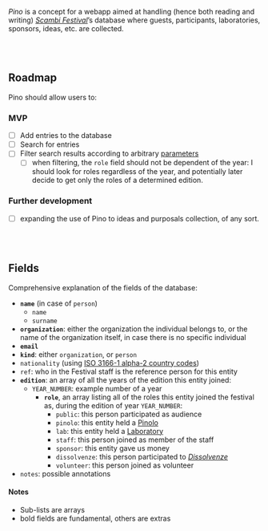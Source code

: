 <cite>Pino</cite> is a concept for a webapp aimed at handling (hence both reading and writing) <cite>[Scambi Festival][scambi]</cite>’s database where guests, participants, laboratories, sponsors, ideas, etc. are collected.

<br>
<br>

## Roadmap

Pino should allow users to:

### MVP

- [ ] Add entries to the database
- [ ] Search for entries
- [ ] Filter search results according to arbitrary [parameters](#fields)
	- [ ] when filtering, the `role` field should not be dependent of the year: I should look for roles regardless of the year, and potentially later decide to get only the roles of a determined edition. 

### Further development

- [ ] expanding the use of Pino to ideas and purposals collection, of any sort.

<br>
<br>

## Fields

Comprehensive explanation of the fields of the database:

- **`name`** (in case of `person`)
  - `name`
  - `surname`
- **`organization`**: either the organization the individual belongs to, or the name of the organization itself, in case there is no specific individual
- **`email`**
- **`kind`**: either `organization`, or `person`
- `nationality` (using [ISO 3166-1 alpha-2 country codes](https://en.wikipedia.org/wiki/ISO_3166-1_alpha-2 'ISO 3166-1 alpha-2 on Wikipedia'))
- `ref`: who in the Festival staff is the reference person for this entity
- **`edition`**: an array of all the years of the edition this entity joined:
	- `YEAR_NUMBER`: example number of a year
		- **`role`**, an array listing all of the roles this entity joined the festival as, during the edition of year `YEAR_NUMBER`:
			- `public`: this person participated as audience
			- `pinolo`: this entity held a [Pinolo](https://scambi.org/pinoli '“Pinoli„ on scambi.org')
			- `lab`: this entity held a [Laboratory](https://scambi.org/laboratorio '“Laboratorio„ on scambi.org')
			- `staff`: this person joined as member of the staff
			- `sponsor`: this entity gave us money
			- `dissolvenze`: this person participated to <cite>[Dissolvenze](https://scambi.org/dissolvenze 'Dissolvenze on scambi.org')</cite>
			- `volunteer`: this person joined as volunteer
- `notes`: possible annotations

#### Notes

- Sub-lists are arrays
- bold fields are fundamental, others are extras

[scambi]: https://scambi.org 'Scambi Festival official website'
